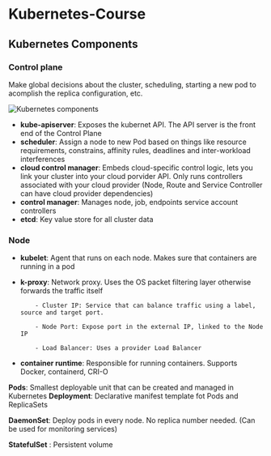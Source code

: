 # Kubernetes-Course

## Kubernetes Components

### Control plane
Make global decisions about the cluster, scheduling, starting a new pod to acomplish the replica configuration, etc.

![Kubernetes components](https://d33wubrfki0l68.cloudfront.net/2475489eaf20163ec0f54ddc1d92aa8d4c87c96b/e7c81/images/docs/components-of-kubernetes.svg)

- **kube-apiserver**: Exposes the kubernet API. The API server is the front end of the Control Plane
- **scheduler**: Assign a node to new Pod based on things like resource requirements, constrains, affinity rules, deadlines and inter-workload interferences
- **cloud control manager**: Embeds cloud-specific control logic, lets you link your cluster into your cloud porvider API. Only runs controllers associated with your cloud provider (Node, Route and Service Controller can have cloud provider dependencies)
- **control manager**: Manages node, job, endpoints service account controllers
- **etcd**: Key value store for all cluster data

### Node

- **kubelet**: Agent that runs on each node. Makes sure that containers are running in a pod
- **k-proxy**: Network proxy. Uses the OS packet filtering layer otherwise forwards the traffic itself  
          
          - Cluster IP: Service that can balance traffic using a label, source and target port.
           
          - Node Port: Expose port in the external IP, linked to the Node IP
       
          - Load Balancer: Uses a provider Load Balancer
- **container runtime**: Responsible for running containers. Supports Docker, containerd, CRI-O



**Pods**: Smallest deployable unit that can be created and managed in Kubernetes
**Deployment**: Declarative manifest template fot Pods and ReplicaSets

**DaemonSet**: Deploy pods in every node. No replica number needed. (Can be used for monitoring services)

**StatefulSet** : Persistent volume
